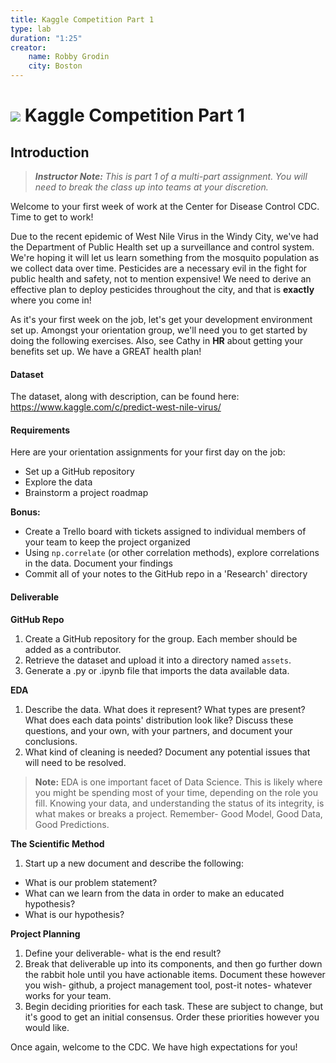 ```yaml
---
title: Kaggle Competition Part 1
type: lab
duration: "1:25"
creator:
    name: Robby Grodin
    city: Boston
---
```


# ![](https://ga-dash.s3.amazonaws.com/production/assets/logo-9f88ae6c9c3871690e33280fcf557f33.png) Kaggle Competition Part 1

## Introduction

> ***Instructor Note:*** _This is part 1 of a multi-part assignment. You will need to break the class up into teams at your discretion._

Welcome to your first week of work at the Center for Disease Control CDC. Time to get to work!

Due to the recent epidemic of West Nile Virus in the Windy City, we've had the Department of Public Health set up a surveillance and control system. We're hoping it will let us learn something from the mosquito population as we collect data over time. Pesticides are a necessary evil in the fight for public health and safety, not to mention expensive! We need to derive an effective plan to deploy pesticides throughout the city, and that is **exactly** where you come in!

As it's your first week on the job, let's get your development environment set up. Amongst your orientation group, we'll need you to get started by doing the following exercises. Also, see Cathy in **HR** about getting your benefits set up. We have a GREAT health plan!


#### Dataset

The dataset, along with description, can be found here: https://www.kaggle.com/c/predict-west-nile-virus/


#### Requirements

Here are your orientation assignments for your first day on the job:
- Set up a GitHub repository
- Explore the data
- Brainstorm a project roadmap

**Bonus:**
- Create a Trello board with tickets assigned to individual members of your team to keep the project organized
- Using `np.correlate` (or other correlation methods), explore correlations in the data. Document your findings
- Commit all of your notes to the GitHub repo in a 'Research' directory

#### Deliverable

**GitHub Repo**

1. Create a GitHub repository for the group. Each member should be added as a contributor.
2. Retrieve the dataset and upload it into a directory named `assets`.
3. Generate a .py or .ipynb file that imports the data available data.

**EDA**

1. Describe the data. What does it represent? What types are present? What does each data points' distribution look like? Discuss these questions, and your own, with your partners, and document your conclusions.
2. What kind of cleaning is needed? Document any potential issues that will need to be resolved.

> **Note:** EDA is one important facet of Data Science. This is likely where you might be spending most of your time, depending on the role you fill. Knowing your data, and understanding the status of its integrity, is what makes or breaks a project. Remember- Good Model, Good Data, Good Predictions.

**The Scientific Method**

1. Start up a new document and describe the following:
  * What is our problem statement?
  * What can we learn from the data in order to make an educated hypothesis?
  * What is our hypothesis?

**Project Planning**

1. Define your deliverable- what is the end result?
2. Break that deliverable up into its components, and then go further down the rabbit hole until you have actionable items. Document these however you wish- github, a project management tool, post-it notes- whatever works for your team.
3. Begin deciding priorities for each task. These are subject to change, but it's good to get an initial consensus. Order these priorities however you would like.

Once again, welcome to the CDC. We have high expectations for you!

